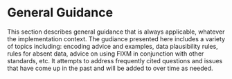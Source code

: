 # General Guidance

This section describes general guidance that is always applicable, whatever the implementation context.  The gudiance presented here includes a variety of topics including:  encoding advice and examples, data plausibility rules, rules for absent data, advice on using FIXM in conjunction with other standards, etc.  It attempts to address frequently cited questions and issues that have come up in the past and will be added to over time as needed.
